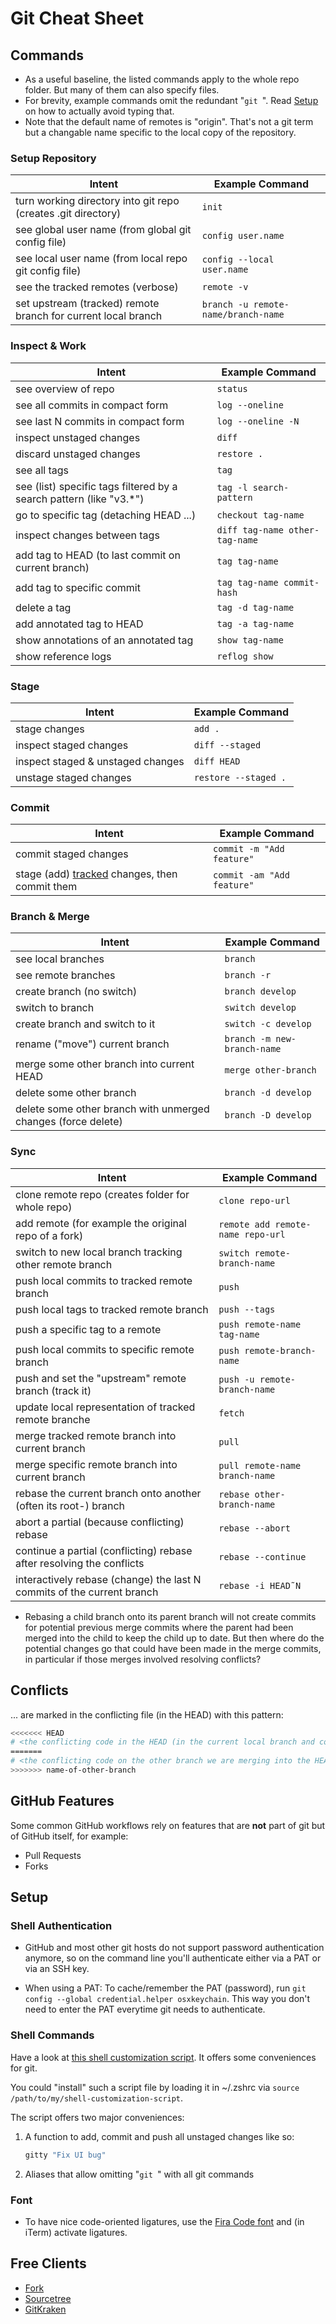 # Git Cheat Sheet

## Commands

* As a useful baseline, the listed commands apply to the whole repo folder. But many of them can also specify files.
* For brevity, example commands omit the redundant "`git `". Read [Setup](#Setup) on how to actually avoid typing that.
* Note that the default name of remotes is "origin". That's not a git term but a changable name specific to the local copy of the repository. 

### Setup Repository

| Intent | Example Command |
| - | - |
| turn working directory into git repo (creates .git directory) | `init` |
| see global user name (from global git config file) | `config user.name` |
| see local user name (from local repo git config file) | `config --local user.name` |
| see the tracked remotes (verbose) | `remote -v` |
| set upstream (tracked) remote branch for current local branch | `branch -u remote-name/branch-name` |

### Inspect & Work

| Intent | Example Command |
| - | - |
| see overview of repo | `status` |
| see all commits in compact form | `log --oneline` |
| see last N commits in compact form | `log --oneline -N` |
| inspect unstaged changes | `diff` |
| discard unstaged changes | `restore .` |
| see all tags | `tag` |
| see (list) specific tags filtered by a search pattern (like "v3.*") | `tag -l search-pattern` |
| go to specific tag (detaching HEAD ...) | `checkout tag-name` |
| inspect changes between tags | `diff tag-name other-tag-name` |
| add tag to HEAD (to last commit on current branch) | `tag tag-name` |
| add tag to specific commit | `tag tag-name commit-hash` |
| delete a tag | `tag -d tag-name` |
| add annotated tag to HEAD | `tag -a tag-name` |
| show annotations of an annotated tag | `show tag-name` |
| show reference logs | `reflog show` |

### Stage

| Intent | Example Command |
| - | - |
| stage changes | `add .` |
| inspect staged changes | `diff --staged` |
| inspect staged & unstaged changes | `diff HEAD` |
| unstage staged changes | `restore --staged .` |

### Commit

| Intent | Example Command |
| - | - |
| commit staged changes | `commit -m "Add feature"` |
| stage (add) [tracked](https://www.google.com/search?q=git+commit+%22-a%22) changes, then commit them | `commit -am "Add feature"` |

### Branch & Merge

| Intent | Example Command |
| - | - |
| see local branches | `branch` |
| see remote branches | `branch -r` |
| create branch (no switch) | `branch develop` |
| switch to branch | `switch develop` |
| create branch and switch to it | `switch -c develop` |
| rename ("move") current branch | `branch -m new-branch-name` |
| merge some other branch into current HEAD | `merge other-branch` |
| delete some other branch | `branch -d develop` |
| delete some other branch with unmerged changes (force delete) | `branch -D develop` |

### Sync

| Intent | Example Command |
| - | - |
| clone remote repo (creates folder for whole repo) | `clone repo-url` |
| add remote (for example the original repo of a fork) | `remote add remote-name repo-url` |
| switch to new local branch tracking other remote branch | `switch remote-branch-name` |
| push local commits to tracked remote branch | `push` |
| push local tags to tracked remote branch | `push --tags` |
| push a specific tag to a remote | `push remote-name tag-name` |
| push local commits to specific remote branch | `push remote-branch-name` |
| push and set the "upstream" remote branch (track it) | `push -u remote-branch-name` |
| update local representation of tracked remote branche | `fetch`                                          |
| merge tracked remote branch into current branch | `pull` |
| merge specific remote branch into current branch | `pull remote-name branch-name` |
| rebase the current branch onto another (often its root-) branch | `rebase other-branch-name` |
| abort a partial (because conflicting) rebase | `rebase --abort` |
| continue a partial (conflicting) rebase after resolving the conflicts | `rebase --continue` |
| interactively rebase (change) the last N commits of the current branch | `rebase -i HEAD˜N` |

* Rebasing a child branch onto its parent branch will not create commits for potential previous merge commits where the parent had been merged into the child to keep the child up to date. But then where do the potential changes go that could have been made in the merge commits, in particular if those merges involved resolving conflicts?

## Conflicts

... are marked in the conflicting file (in the HEAD) with this pattern:

```bash
<<<<<<< HEAD
# <the conflicting code in the HEAD (in the current local branch and commit)>
=======
# <the conflicting code on the other branch we are merging into the HEAD>
>>>>>>> name-of-other-branch
```

## GitHub Features

Some common GitHub workflows rely on features that are **not** part of git but of GitHub itself, for example:

* Pull Requests
* Forks

## Setup

### Shell Authentication

* GitHub and most other git hosts do not support password authentication anymore, so on the command line you'll authenticate either via a PAT or via an SSH key.

* When using a PAT: To cache/remember the PAT (password), run `git config --global credential.helper osxkeychain`. This way you don't need to enter the PAT everytime git needs to authenticate.

### Shell Commands

Have a look at [this shell customization script](shell-customization-scripts/make-the-shell-great-again.sh). It offers some conveniences for git. 

You could "install" such a script file by loading it in ~/.zshrc via `source /path/to/my/shell-customization-script`.

The script offers two major conveniences:

1. A function to add, commit and push all unstaged changes like so:

    ```bash
    gitty "Fix UI bug"
    ```

2. Aliases that allow omitting "``git ``" with all git commands

### Font

* To have nice code-oriented ligatures, use the [Fira Code font](https://fonts.google.com/specimen/Fira+Code) and (in iTerm) activate ligatures.

## Free Clients

* [Fork](https://git-fork.com)
* [Sourcetree](https://www.sourcetreeapp.com)
* [GitKraken](https://www.gitkraken.com)
